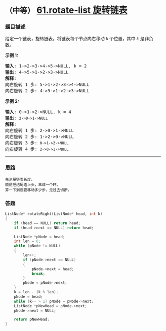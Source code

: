 # `（中等）` [61.rotate-list 旋转链表](https://leetcode-cn.com/problems/rotate-list/)

### 题目描述
<p>给定一个链表，旋转链表，将链表每个节点向右移动&nbsp;<em>k&nbsp;</em>个位置，其中&nbsp;<em>k&nbsp;</em>是非负数。</p>

<p><strong>示例&nbsp;1:</strong></p>

<pre><strong>输入:</strong> 1-&gt;2-&gt;3-&gt;4-&gt;5-&gt;NULL, k = 2
<strong>输出:</strong> 4-&gt;5-&gt;1-&gt;2-&gt;3-&gt;NULL
<strong>解释:</strong>
向右旋转 1 步: 5-&gt;1-&gt;2-&gt;3-&gt;4-&gt;NULL
向右旋转 2 步: 4-&gt;5-&gt;1-&gt;2-&gt;3-&gt;NULL
</pre>

<p><strong>示例&nbsp;2:</strong></p>

<pre><strong>输入:</strong> 0-&gt;1-&gt;2-&gt;NULL, k = 4
<strong>输出:</strong> <code>2-&gt;0-&gt;1-&gt;NULL</code>
<strong>解释:</strong>
向右旋转 1 步: 2-&gt;0-&gt;1-&gt;NULL
向右旋转 2 步: 1-&gt;2-&gt;0-&gt;NULL
向右旋转 3 步:&nbsp;<code>0-&gt;1-&gt;2-&gt;NULL</code>
向右旋转 4 步:&nbsp;<code>2-&gt;0-&gt;1-&gt;NULL</code></pre>


---
### 思路
```
先测量链表长度。  
顺便把结尾连上头，串成一个环。  
算一下到底要移动多少步，走过去切断。  
```

### 答题
``` C++
ListNode* rotateRight(ListNode* head, int k)
{
	if (head == NULL) return head;
	if (head->next == NULL) return head;

	ListNode *pNode = head;
	int len = 0;
	while (pNode != NULL)
	{
		len++;
		if (pNode->next == NULL)
		{
			pNode->next = head;
			break;
		}
		pNode = pNode->next;
	}
	k = len - (k % len);
	pNode = head;
	while (k-- > 1) pNode = pNode->next;
	ListNode *pNewHead = pNode->next;
	pNode->next = NULL;

	return pNewHead;
}
```

